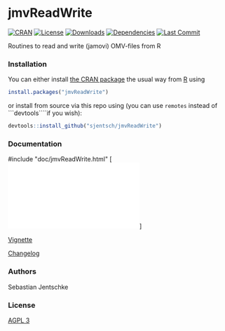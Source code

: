 # jmvReadWrite

[![CRAN](http://www.r-pkg.org/badges/version/jmvReadWrite)](https://cran.r-project.org/package=jmvReadWrite)
[![License](https://img.shields.io/badge/License-AGPL%20v3-green.svg)](https://www.gnu.org/licenses/agpl-3.0.html)
[![Downloads](https://cranlogs.r-pkg.org/badges/jmvReadWrite?color=brightgreen)](https://cran.r-project.org/package=jmvReadWrite)
[![Dependencies](https://tinyverse.netlify.com/badge/RProtoBuf)](https://cran.r-project.org/package=jmvReadWrite)
[![Last Commit](https://img.shields.io/github/last-commit/sjentsch/jmvReadWrite)](https://github.com/sjentsch/jmvReadWrite)
<!---
[//]: [![Build Status](https://travis-ci.org/eddelbuettel/rprotobuf.svg)](https://travis-ci.org/eddelbuettel/rprotobuf)
[//]: [![CI](https://github.com/eddelbuettel/rprotobuf/workflows/ci/badge.svg)](https://github.com/eddelbuettel/rprotobuf/actions?query=workflow%3Aci)
[//]: [![JSS](https://img.shields.io/badge/JSS-10.18637%2Fjss.v071.i02-brightgreen)](https://dx.doi.org/10.18637/jss.v071.i02)
--->

Routines to read and write (jamovi) OMV-files from R

### Installation

You can either install [the CRAN package](https://cran.r-project.org/package=jmvReadWrite)
the usual way from [R](https://www.r-project.org) using

```r
install.packages("jmvReadWrite")
```

or install from source via this repo using (you can use ```remotes``` instead of ```devtools````if you wish):

```r
devtools::install_github("sjentsch/jmvReadWrite")
```

### Documentation

#include "doc/jmvReadWrite.html"
[![Vignette](doc/jmvReadWrite.html)]

[Vignette](doc/jmvReadWrite.html)

[Changelog](CHANGELOG.md)

### Authors

Sebastian Jentschke

### License

[AGPL 3](LICENSE)
